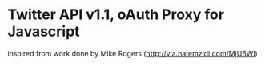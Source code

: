 Twitter API v1.1, oAuth Proxy for Javascript
============================================

inspired from work done by Mike Rogers (http://via.hatemzidi.com/MjU6Wl)


